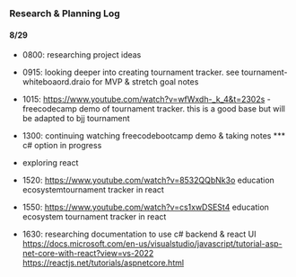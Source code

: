 ### Research & Planning Log
#### 8/29
* 0800: researching project ideas
* 0915: looking deeper into creating tournament tracker.  see tournament-whiteboaord.draio for MVP & stretch goal notes
* 1015: https://www.youtube.com/watch?v=wfWxdh-_k_4&t=2302s - freecodecamp demo of tournament tracker. this is a good base but will be adapted to bjj tournament
* 1300: continuing watching freecodebootcamp demo & taking notes
*** c# option in progress

* exploring react
* 1520: https://www.youtube.com/watch?v=8532QQbNk3o  education ecosystemtournament tracker in react
* 1550: https://www.youtube.com/watch?v=cs1xwDSESt4  education ecosystem tournament tracker in react

* 1630: researching documentation to use c# backend & react UI
https://docs.microsoft.com/en-us/visualstudio/javascript/tutorial-asp-net-core-with-react?view=vs-2022
https://reactjs.net/tutorials/aspnetcore.html